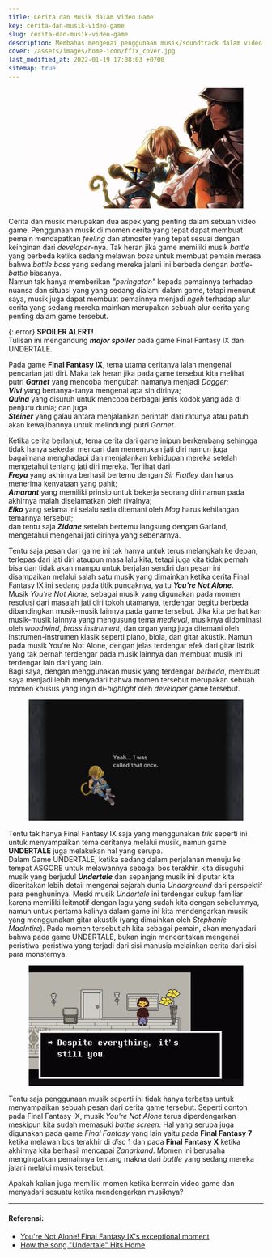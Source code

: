 ```yaml
---
title: Cerita dan Musik dalam Video Game
key: cerita-dan-musik-video-game
slug: cerita-dan-musik-video-game
description: Membahas mengenai penggunaan musik/soundtrack dalam video game untuk mendukung atau menyampaikan sebuah pesan dalam cerita dari game tersebut.
cover: /assets/images/home-icon/ffix_cover.jpg
last_modified_at: 2022-01-19 17:08:03 +0700
sitemap: true
---
```


<figure><center>
<img src="/assets/images/ffix_cover.jpg" alt="FFIX You're Not Alone - Cerita dan Musik dalam Video Game header">
</center></figure>  

Cerita dan musik merupakan dua aspek yang penting dalam sebuah video game. Penggunaan musik di momen cerita yang tepat dapat membuat pemain mendapatkan *feeling* dan atmosfer yang tepat sesuai dengan keinginan dari *developer*-nya. Tak heran jika game memiliki musik *battle* yang berbeda ketika sedang melawan *boss* untuk membuat pemain merasa bahwa *battle boss* yang sedang mereka jalani ini berbeda dengan *battle-battle* biasanya.  
Namun tak hanya memberikan *"peringatan"* kepada pemainnya terhadap nuansa dan situasi yang yang sedang dialami dalam game, tetapi menurut saya, musik juga dapat membuat pemainnya menjadi *ngeh* terhadap alur cerita yang sedang mereka mainkan merupakan sebuah alur cerita yang penting dalam game tersebut.  

{:.error}
**SPOILER ALERT!**  
Tulisan ini mengandung ***major spoiler*** pada game Final Fantasy IX dan UNDERTALE.

Pada game **Final Fantasy IX**, tema utama ceritanya ialah mengenai pencarian jati diri. Maka tak heran jika pada game tersebut kita melihat  
putri ***Garnet*** yang mencoba mengubah namanya menjadi *Dagger*;  
***Vivi*** yang bertanya-tanya mengenai apa sih dirinya;  
***Quina*** yang disuruh untuk mencoba berbagai jenis kodok yang ada di penjuru dunia; dan juga  
***Steiner*** yang galau antara menjalankan perintah dari ratunya atau patuh akan kewajibannya untuk melindungi putri *Garnet*.  

Ketika cerita berlanjut, tema cerita dari game inipun berkembang sehingga tidak hanya sekedar mencari dan menemukan jati diri namun juga bagaimana menghadapi dan menjalankan kehidupan mereka setelah mengetahui tentang jati diri mereka. Terlihat dari  
***Freya*** yang akhirnya berhasil bertemu dengan *Sir Fratley* dan harus menerima kenyataan yang pahit;  
***Amarant*** yang memiliki prinsip untuk bekerja seorang diri namun pada akhirnya malah diselamatkan oleh rivalnya;  
***Eiko*** yang selama ini selalu setia ditemani oleh *Mog* harus kehilangan temannya tersebut;  
dan tentu saja ***Zidane*** setelah bertemu langsung dengan Garland, mengetahui mengenai jati dirinya yang sebenarnya.  

Tentu saja pesan dari game ini tak hanya untuk terus melangkah ke depan, terlepas dari jati diri ataupun masa lalu kita, tetapi juga kita tidak pernah bisa dan tidak akan mampu untuk berjalan sendiri dan pesan ini disampaikan melalui salah satu musik yang dimainkan ketika cerita Final Fantasy IX ini sedang pada titik puncaknya, yaitu ***You're Not Alone***.  
Musik *You're Not Alone*, sebagai musik yang digunakan pada momen resolusi dari masalah jati diri tokoh utamanya, terdengar begitu berbeda dibandingkan musik-musik lainnya pada game tersebut. Jika kita perhatikan musik-musik lainnya yang mengusung tema *medieval*, musiknya didominasi oleh *woodwind*, *brass instrument*, dan organ yang juga ditemani oleh instrumen-instrumen klasik seperti piano, biola, dan gitar akustik. Namun pada musik You're Not Alone, dengan jelas terdengar efek dari gitar listrik yang tak pernah terdengar pada musik lainnya dan membuat musik ini terdengar lain dari yang lain.  
Bagi saya, dengan menggunakan musik yang terdengar *berbeda*, membuat saya menjadi lebih menyadari bahwa momen tersebut merupakan sebuah momen khusus yang ingin di-*highlight* oleh *developer* game tersebut.

<figure><center>
<img src="/assets/images/ffix_youre-not-alone.png" alt="FFIX - Zidan after know about his true identity">
</center></figure>  

Tentu tak hanya Final Fantasy IX saja yang menggunakan *trik* seperti ini untuk menyampaikan tema ceritanya melalui musik, namun game **UNDERTALE** juga melakukan hal yang serupa.  
Dalam Game UNDERTALE, ketika sedang dalam perjalanan menuju ke tempat ASGORE untuk melawannya sebagai bos terakhir, kita disuguhi musik yang berjudul ***Undertale*** dan sepanjang musik ini diputar kita diceritakan lebih detail mengenai sejarah dunia *Underground* dari perspektif para penghuninya. Meski musik *Undertale* ini terdengar cukup familiar karena memiliki leitmotif dengan lagu yang sudah kita dengan sebelumnya, namun untuk pertama kalinya dalam game ini kita mendengarkan musik yang menggunakan gitar akustik (yang dimainkan oleh *Stephanie MacIntire*). Pada momen tersebutlah kita sebagai pemain, akan menyadari bahwa pada game UNDERTALE, bukan ingin menceritakan mengenai peristiwa-peristiwa yang terjadi dari sisi manusia melainkan cerita dari sisi para monsternya.  

<figure><center>
<img src="/assets/images/undertale_its-still-you.png" alt="Undertale - Despite everything, it's still you">
</center></figure>  

Tentu saja penggunaan musik seperti ini tidak hanya terbatas untuk menyampaikan sebuah pesan dari cerita game tersebut. Seperti contoh pada Final Fantasy IX, musik *You're Not Alone* terus diperdengarkan meskipun kita sudah memasuki *battle screen*. Hal yang serupa juga digunakan pada game *Final Fantasy* yang lain yaitu pada **Final Fantasy 7** ketika melawan bos terakhir di *disc* 1 dan pada **Final Fantasy X** ketika akhirnya kita berhasil mencapai *Zanarkand*. Momen ini berusaha mengingatkan pemainnya tentang makna dari *battle* yang sedang mereka jalani melalui musik tersebut.  

Apakah kalian juga memiliki momen ketika bermain video game dan menyadari sesuatu ketika mendengarkan musiknya?

---

#### Referensi:
- [You're Not Alone! Final Fantasy IX's exceptional moment](https://www.youtube.com/watch?v=wc_UynEKqZI)
- [How the song "Undertale" Hits Home](https://www.youtube.com/watch?v=9xR-xOkKP44)
